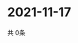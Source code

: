 # 2021-11-17
  共 0条

  <!-- BEGIN -->
  <!-- 最后更新时间Wed Nov 17 2021 10:04:20 GMT+0000 (Coordinated Universal Time) -->
  
  <!-- END -->
  
  